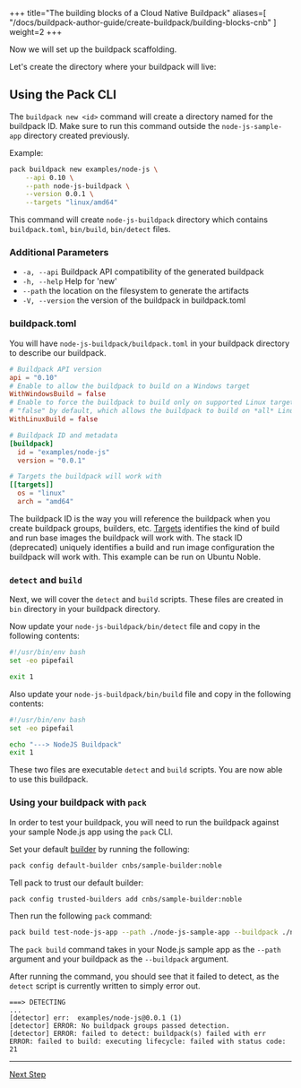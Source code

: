 
+++
title="The building blocks of a Cloud Native Buildpack"
aliases=[
  "/docs/buildpack-author-guide/create-buildpack/building-blocks-cnb"
]
weight=2
+++

<!-- test:suite=create-buildpack;weight=2 -->

Now we will set up the buildpack scaffolding.

Let's create the directory where your buildpack will live:

## Using the Pack CLI

The `buildpack new <id>` command will create a directory named for the buildpack ID. 
Make sure to run this command outside the `node-js-sample-app` directory created previously.

Example:
<!-- test:exec -->
```bash
pack buildpack new examples/node-js \
    --api 0.10 \
    --path node-js-buildpack \
    --version 0.0.1 \
    --targets "linux/amd64"
```
<!--+- "{{execute}}"+-->
This command will create `node-js-buildpack` directory which contains `buildpack.toml`, `bin/build`,  `bin/detect` files.

### Additional Parameters
- `-a, --api` Buildpack API compatibility of the generated buildpack
- `-h, --help` Help for 'new'
- `--path` the location on the filesystem to generate the artifacts
- `-V, --version` the version of the buildpack in buildpack.toml


### buildpack.toml

You will have `node-js-buildpack/buildpack.toml`<!--+"{{open}}"+--> in your buildpack directory to describe our buildpack.

<!-- test:file=node-js-buildpack/buildpack.toml -->
```toml
# Buildpack API version
api = "0.10"
# Enable to allow the buildpack to build on a Windows target
WithWindowsBuild = false
# Enable to force the buildpack to build only on supported Linux targets
# "false" by default, which allows the buildpack to build on *all* Linux targets
WithLinuxBuild = false

# Buildpack ID and metadata
[buildpack]
  id = "examples/node-js"
  version = "0.0.1"

# Targets the buildpack will work with
[[targets]]
  os = "linux"
  arch = "amd64"
```

The buildpack ID is the way you will reference the buildpack when you create buildpack groups, builders, etc.
[Targets](/docs/for-buildpack-authors/concepts/targets/) identifies the kind of build and run base images the buildpack will work with.
The stack ID (deprecated) uniquely identifies a build and run image configuration the buildpack will work with. This example can be run on Ubuntu Noble.

### `detect` and `build`

Next, we will cover the `detect` and `build` scripts. These files are created in `bin` directory in your buildpack directory.


Now update your `node-js-buildpack/bin/detect`<!--+"{{open}}"+--> file and copy in the following contents:

<!-- test:file=node-js-buildpack/bin/detect -->
```bash
#!/usr/bin/env bash
set -eo pipefail

exit 1
```

Also update your `node-js-buildpack/bin/build`<!--+"{{open}}"+--> file and copy in the following contents:

<!-- test:file=node-js-buildpack/bin/build -->
```bash
#!/usr/bin/env bash
set -eo pipefail

echo "---> NodeJS Buildpack"
exit 1
```

These two files are executable `detect` and `build` scripts. You are now able to use this buildpack.

### Using your buildpack with `pack`

In order to test your buildpack, you will need to run the buildpack against your sample Node.js app using the `pack` CLI.

Set your default [builder][builder] by running the following:

<!-- test:exec -->
```bash
pack config default-builder cnbs/sample-builder:noble
```
<!--+- "{{execute}}"+-->

Tell pack to trust our default builder:

<!-- test:exec -->
```bash
pack config trusted-builders add cnbs/sample-builder:noble
```
<!--+- "{{execute}}"+-->

Then run the following `pack` command:

<!-- test:exec;exit-code=1 -->
```bash
pack build test-node-js-app --path ./node-js-sample-app --buildpack ./node-js-buildpack --no-color
```
<!--+- "{{execute}}"+-->

The `pack build` command takes in your Node.js sample app as the `--path` argument and your buildpack as the `--buildpack` argument.

After running the command, you should see that it failed to detect, as the `detect` script is currently written to simply error out.

<!-- test:assert=contains;ignore-lines=... -->
```
===> DETECTING
...
[detector] err:  examples/node-js@0.0.1 (1)
[detector] ERROR: No buildpack groups passed detection.
[detector] ERROR: failed to detect: buildpack(s) failed with err
ERROR: failed to build: executing lifecycle: failed with status code: 21
```

<!--+ if false+-->
---

<a href="/docs/for-buildpack-authors/tutorials/basic-buildpack/03_detection" class="button bg-pink">Next Step</a>

[builder]: /docs/for-platform-operators/concepts/builder
<!--+ end +-->
